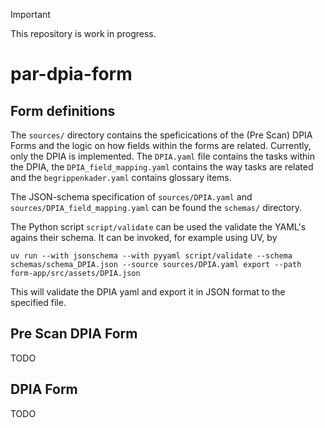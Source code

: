 > [!IMPORTANT]
> This repository is work in progress.

# par-dpia-form
## Form definitions
The `sources/` directory contains the speficications of the (Pre Scan) DPIA Forms and the logic
on how fields within the forms are related. Currently, only the DPIA is implemented. The `DPIA.yaml`
file contains the tasks within the DPIA, the `DPIA_field_mapping.yaml` contains the way tasks are
related and the `begrippenkader.yaml` contains glossary items.

The JSON-schema specification of `sources/DPIA.yaml` and `sources/DPIA_field_mapping.yaml` can be found
the `schemas/` directory.

The Python script `script/validate` can be used the validate the YAML's agains their schema. It can be
invoked, for example using UV, by
```
uv run --with jsonschema --with pyyaml script/validate --schema schemas/schema_DPIA.json --source sources/DPIA.yaml export --path form-app/src/assets/DPIA.json
```
This will validate the DPIA yaml and export it in JSON format to the specified file.

## Pre Scan DPIA Form
TODO

## DPIA Form
TODO
